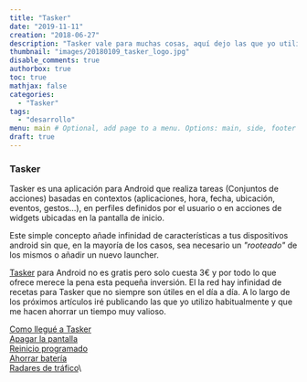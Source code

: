 ```yaml
---
title: "Tasker"
date: "2019-11-11"
creation: "2018-06-27"
description: "Tasker vale para muchas cosas, aquí dejo las que yo utilizo"
thumbnail: "images/20180109_tasker_logo.jpg"
disable_comments: true
authorbox: true
toc: true
mathjax: false
categories:
  - "Tasker"
tags:
  - "desarrollo"
menu: main # Optional, add page to a menu. Options: main, side, footer
draft: true
---
```

### Tasker

Tasker es una aplicación para Android que realiza tareas (Conjuntos de acciones) basadas en contextos (aplicaciones, hora, fecha, ubicación, eventos, gestos...), en perfiles definidos por el usuario o en acciones de widgets ubicadas en la pantalla de inicio.

Este simple concepto añade infinidad de características a tus dispositivos android sin que, en la mayoría de los casos, sea necesario un *"rooteado"* de los mismos o añadir un nuevo launcher.

[Tasker](https://play.google.com/store/apps/details?id=net.dinglisch.android.taskerm&hl=es") para Android no es gratis pero solo cuesta 3€ y por todo lo que ofrece merece la pena esta pequeña inversión. El la red hay infinidad de recetas para Tasker que no siempre son útiles en el día a día. A lo largo de los próximos artículos iré publicando las que yo utilizo habitualmente y que me hacen ahorrar un tiempo muy valioso.

[Como llegué a Tasker]({{<relref"20180114_tasker.md">}})\
[Apagar la pantalla]({{<relref"20180204_apagar_pantalla_tasker.md">}})\
[Reinicio programado]({{<relref"20180128_reinicio_programado_tasker.md">}})\
[Ahorrar batería]({{<relref"20180311_ahorrar_bateria_tasker.md">}})\
[Radares de tráfico]({{<relref"20191111_speed_trap_tasker.md">}})\




